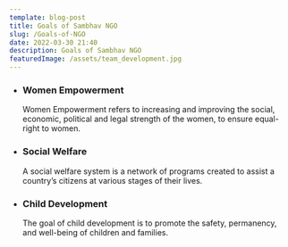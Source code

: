 ```yaml
---
template: blog-post
title: Goals of Sambhav NGO
slug: /Goals-of-NGO
date: 2022-03-30 21:40
description: Goals of Sambhav NGO
featuredImage: /assets/team_development.jpg
---
```

* ### Women Empowerment

  Women Empowerment refers to increasing and improving the social, economic, political and legal strength of the women, to ensure equal-right to women.
* ### Social Welfare

  A social welfare system is a network of programs created to assist a country’s citizens at various stages of their lives.
* ### Child Development

  The goal of child development is to promote the safety, permanency, and well-being of children and families.